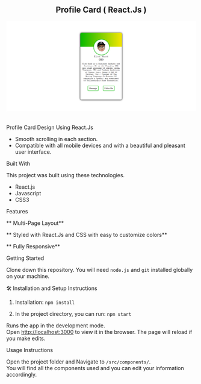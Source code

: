 <h2 align="center">
  Profile Card ( React.Js ) <br/>
</h2>
<div align="center">
  <img alt="Demo" src="/preview.png" />
</div>

<br/>

Profile Card Design Using React.Js 

- Smooth scrolling in each section.
- Compatible with all mobile devices and with a beautiful and pleasant user interface.

Built With

This project was built using these technologies.

- React.js
- Javascript
- CSS3

Features

** Multi-Page Layout**

** Styled with React.Js and CSS with easy to customize colors**

** Fully Responsive**

Getting Started

Clone down this repository. You will need `node.js` and `git` installed globally on your machine.

🛠 Installation and Setup Instructions

1. Installation: `npm install`

2. In the project directory, you can run: `npm start`

Runs the app in the development mode.\
Open [http://localhost:3000](http://localhost:3000) to view it in the browser.
The page will reload if you make edits.

Usage Instructions

Open the project folder and Navigate to `/src/components/`. <br/>
You will find all the components used and you can edit your information accordingly.
